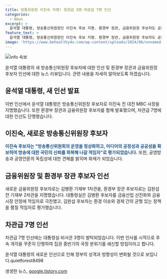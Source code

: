 ```yaml
---
title: 방통위원장 이진숙 지명! 장관급 3명·차관급 7명 인선
categories:
  - News
excerpt: >
  윤석열 대통령, 방송통신위원장인 이진숙 후보 지명. 환경부 장관, 금융위원장 후보자도 공개. 7명에 대한 인선도 단행. 이번 인사를 시작으로 후속 개각 예고. 방송통신위원회 운영 정상화, 공공성 확보 등에 중점. 환경 이슈와 금융시장 안정 등을 고려해 후보자 평가. 인사혁신처장, 기획재정부 1차관 등에 3명 발탁. 후속 개각으로 집권 중반기 국정 쇄신 예정.
feature_text: >
  윤석열 대통령, 방송통신위원장인 이진숙 후보 지명. 환경부 장관, 금융위원장 후보자도 공개. 7명에 대한 인선도 단행. 이번 인사를 시작으로 후속 개각 예고. 방송통신위원회 운영 정상화, 공공성 확보 등에 중점. 환경 이슈와 금융시장 안정 등을 고려해 후보자 평가. 인사혁신처장, 기획재정부 1차관 등에 3명 발탁. 후속 개각으로 집권 중반기 국정 쇄신 예정.
image: 'https://www.behealthy4u.com/wp-content/uploads/2024/06/unnamed-file.png'
---
```


<p><img src="https://www.behealthy4u.com/wp-content/uploads/2024/06/unnamed-file.png" alt="info 속보" /></p>

<p>윤석열 대통령의 새 방송통신위원장 후보자에 대한 인선 및 환경부 장관과 금융위원장 후보자 인선에 대한 뉴스 리뷰입니다. 관련 내용을 자세히 알아보도록 하겠습니다.</p>

<h2 data-ke-size="size26">윤석열 대통령, 새 인선 발표</h2>

<p>이번 인선에서 윤석열 대통령은 방송통신위원장 후보자로 이진숙 전 대전 MBC 사장을 지명했습니다. 또한 환경부 장관과 금융위원장 후보자를 함께 발표했으며, 차관급 7명에 대한 인선도 단행했습니다.</p>

<h2 data-ke-size="size26">이진숙, 새로운 방송통신위원장 후보자</h2>

<p><strong><span style="color: #1a5490;">이진숙 후보자는 "방송통신위원회의 운영을 정상화하고, 미디어의 공정성과 공공성을 확보하여 방송에 대한 국민의 신뢰를 회복해 나갈 적임자"로 평가되었습니다.</span></strong> 또한, 공영방송과 공영언론의 독립성에 대한 견해를 밝히며 화제가 되었습니다.</p>

<h2 data-ke-size="size26">금융위원장 및 환경부 장관 후보자 인선</h2>

<p>새로운 금융위원장 후보자로는 김병환 기재부 1차관을, 환경부 장관 후보자로는 김완섭 전 기재부 2차관을 지명했습니다. 대통령실은 김병환 후보자를 금융산업 선진화와 금융시장 안정에 적임자로 극찬했고, 김완섭 후보자는 환경 이슈와 경제 간의 균형 있는 정책을 펼칠 적임자로 평가했습니다.</p>

<h2 data-ke-size="size26">차관급 7명 인선</h2>

<p>차관급 7명 인선에는 대통령실 비서관 3명이 발탁되었습니다. 이번 인사를 시작으로 후속 개각을 꾸준히 단행하여 집권 중반기의 국정 분위기를 쇄신할 방침이라고 합니다.</p>

<p>윤석열 대통령의 새로운 인선으로 인해 정부의 성격과 방향성이 변화될 것으로 보입니다.quietforest8498</p>
생생한 뉴스, <a href="https://qoogle.tistory.com" rel="dofollow">qoogle.tistory.com</a>


